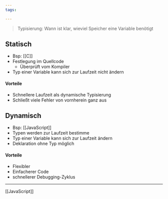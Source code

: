 ```yaml
---
tags:

---
```

>Typisierung: Wann ist klar, wieviel Speicher eine Variable benötigt
## Statisch
- Bsp: [[C]]
- Festlegung im Quellcode
	- Überprüft vom Kompiler
- Typ einer Variable kann sich zur Laufzeit nicht ändern
#### Vorteile
- Schnellere Laufzeit als dynamische Typisierung
- Schließt viele Fehler von vornherein ganz aus

## Dynamisch
- Bsp: [[JavaScript]]
- Typen werden zur Laufzeit bestimme
- Typ einer Variable kann sich zur Laufzeit ändern
- Deklaration ohne Typ möglich
#### Vorteile
- Flexibler
- Einfacherer Code
- schnellerer Debugging-Zyklus

---
[[JavaScript]]